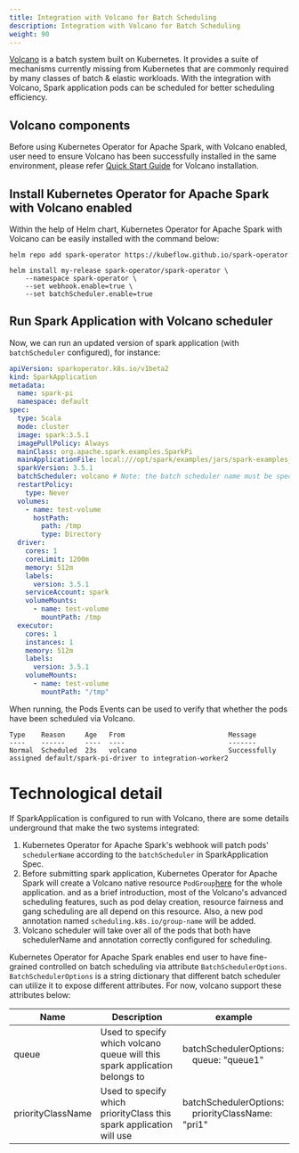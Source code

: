```yaml
---
title: Integration with Volcano for Batch Scheduling
description: Integration with Volcano for Batch Scheduling
weight: 90
---
```


[Volcano](https://github.com/volcano-sh/volcano) is a batch system built on Kubernetes. It provides a suite of mechanisms
currently missing from Kubernetes that are commonly required by many classes
of batch & elastic workloads.
With the integration with Volcano, Spark application pods can be scheduled for better scheduling efficiency.

## Volcano components

Before using Kubernetes Operator for Apache Spark, with Volcano enabled, user need to ensure Volcano has been successfully installed in the
same environment, please refer [Quick Start Guide](https://github.com/volcano-sh/volcano#quick-start-guide) for Volcano installation.

## Install Kubernetes Operator for Apache Spark with Volcano enabled

Within the help of Helm chart, Kubernetes Operator for Apache Spark with Volcano can be easily installed with the command below:

```shell
helm repo add spark-operator https://kubeflow.github.io/spark-operator

helm install my-release spark-operator/spark-operator \
    --namespace spark-operator \
    --set webhook.enable=true \
    --set batchScheduler.enable=true
```

## Run Spark Application with Volcano scheduler

Now, we can run an updated version of spark application (with `batchScheduler` configured), for instance:

```yaml
apiVersion: sparkoperator.k8s.io/v1beta2
kind: SparkApplication
metadata:
  name: spark-pi
  namespace: default
spec:
  type: Scala
  mode: cluster
  image: spark:3.5.1
  imagePullPolicy: Always
  mainClass: org.apache.spark.examples.SparkPi
  mainApplicationFile: local:///opt/spark/examples/jars/spark-examples_2.12-v3.5.1.jar
  sparkVersion: 3.5.1
  batchScheduler: volcano # Note: the batch scheduler name must be specified with `volcano`
  restartPolicy:
    type: Never
  volumes:
    - name: test-volume
      hostPath:
        path: /tmp
        type: Directory
  driver:
    cores: 1
    coreLimit: 1200m
    memory: 512m
    labels:
      version: 3.5.1
    serviceAccount: spark
    volumeMounts:
      - name: test-volume
        mountPath: /tmp
  executor:
    cores: 1
    instances: 1
    memory: 512m
    labels:
      version: 3.5.1
    volumeMounts:
      - name: test-volume
        mountPath: "/tmp"
```

When running, the Pods Events can be used to verify that whether the pods have been scheduled via Volcano.

```
Type    Reason     Age   From                          Message
----    ------     ----  ----                          -------
Normal  Scheduled  23s   volcano                       Successfully assigned default/spark-pi-driver to integration-worker2
```

# Technological detail

If SparkApplication is configured to run with Volcano, there are some details underground that make the two systems integrated:

1. Kubernetes Operator for Apache Spark's webhook will patch pods' `schedulerName` according to the `batchScheduler` in SparkApplication Spec.
2. Before submitting spark application, Kubernetes Operator for Apache Spark will create a Volcano native resource
   `PodGroup`[here](https://github.com/volcano-sh/volcano/blob/a8fb05ce6c6902e366cb419d6630d66fc759121e/pkg/apis/scheduling/v1alpha2/types.go#L93) for the whole application.
   and as a brief introduction, most of the Volcano's advanced scheduling features, such as pod delay creation, resource fairness and gang scheduling are all depend on this resource.
   Also, a new pod annotation named `scheduling.k8s.io/group-name` will be added.
3. Volcano scheduler will take over all of the pods that both have schedulerName and annotation correctly configured for scheduling.

Kubernetes Operator for Apache Spark enables end user to have fine-grained controlled on batch scheduling via attribute `BatchSchedulerOptions`. `BatchSchedulerOptions` is a string dictionary
that different batch scheduler can utilize it to expose different attributes.
For now, volcano support these attributes below:

| Name  | Description                                                                | example                                                        |
|-------|----------------------------------------------------------------------------|----------------------------------------------------------------|
| queue | Used to specify which volcano queue will this spark application belongs to |  batchSchedulerOptions:<br/>  &nbsp; &nbsp; queue: "queue1" |
| priorityClassName | Used to specify which priorityClass this spark application will use        |  batchSchedulerOptions:<br/>  &nbsp; &nbsp; priorityClassName: "pri1" |
